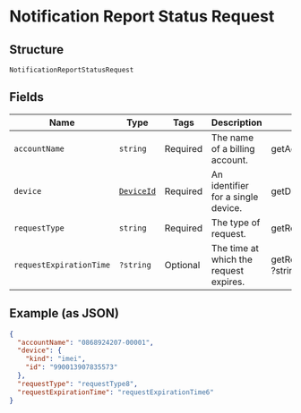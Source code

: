 
# Notification Report Status Request

## Structure

`NotificationReportStatusRequest`

## Fields

| Name | Type | Tags | Description | Getter | Setter |
|  --- | --- | --- | --- | --- | --- |
| `accountName` | `string` | Required | The name of a billing account. | getAccountName(): string | setAccountName(string accountName): void |
| `device` | [`DeviceId`](../../doc/models/device-id.md) | Required | An identifier for a single device. | getDevice(): DeviceId | setDevice(DeviceId device): void |
| `requestType` | `string` | Required | The type of request. | getRequestType(): string | setRequestType(string requestType): void |
| `requestExpirationTime` | `?string` | Optional | The time at which the request expires. | getRequestExpirationTime(): ?string | setRequestExpirationTime(?string requestExpirationTime): void |

## Example (as JSON)

```json
{
  "accountName": "0868924207-00001",
  "device": {
    "kind": "imei",
    "id": "990013907835573"
  },
  "requestType": "requestType8",
  "requestExpirationTime": "requestExpirationTime6"
}
```

